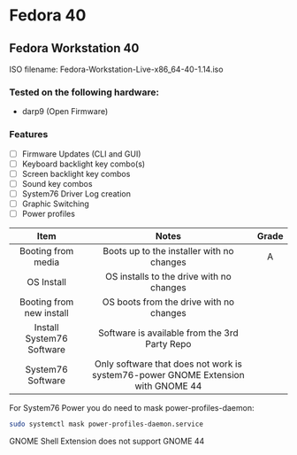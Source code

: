 # Fedora 40

## Fedora Workstation 40

ISO filename: Fedora-Workstation-Live-x86_64-40-1.14.iso

### Tested on the following hardware:

- darp9 (Open Firmware)

### Features

- [ ] Firmware Updates (CLI and GUI)
- [ ] Keyboard backlight key combo(s)
- [ ] Screen backlight key combos
- [ ] Sound key combos
- [ ] System76 Driver Log creation
- [ ] Graphic Switching
- [ ] Power profiles 

| Item | Notes | Grade |
|:--------:|:------------:|:----:|
| Booting from media | Boots up to the installer with no changes | A |
| OS Install | OS installs to the drive with no changes |  |
| Booting from new install | OS boots from the drive with no changes | |
| Install System76 Software | Software is available from the 3rd Party Repo | |
| System76 Software | Only software that does not work is system76-power GNOME Extension with GNOME 44 | |

For System76 Power you do need to mask power-profiles-daemon:

```bash
sudo systemctl mask power-profiles-daemon.service
```

 GNOME Shell Extension does not support GNOME 44
